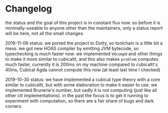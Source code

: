 # Changelog

the status and the goal of this project is in constant flux now. so before it is minimally-useable to anyone other than the maintainers, only a status report will be here, not all the small changes.

2019-11-09 status: we ported the project to Dotty, so toolchain is a little bit a mess. we got new HOAS compiler by emitting JVM bytecode, so typechecking is much faster now. we implemented `VHcompU` and other things to make it more similar to cubicaltt, and this also makes `problem` computes much faster, currently it is 200ms on my machine compared to cubicaltt's 40ms, Cubical Agda cannot compute this now (at least last time I checked)

2019-10-30 status: we have implemented a cubical type theory with a core similar to cubicaltt, but with some elaboration to make it easier to use.
we implemented Brunerie's number, but sadly it is not computing (just like all other ctt implementations).
in the past the focus is to get it running to experiment with computation, so there are a fair share of bugs and dark corners.
